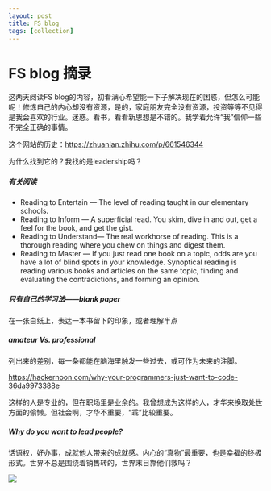 ```yaml
---
layout: post
title: FS blog
tags: [collection]
---
```


# FS blog 摘录

这两天阅读FS blog的内容，初看满心希望能一下子解决现在的困惑，但怎么可能呢！修炼自己的内心却没有资源，是的，家庭朋友完全没有资源，投资等等不见得是我会喜欢的行业。迷惑。看书，看看新思想是不错的。我学着允许“我”信仰一些不完全正确的事情。

这个网站的历史：<https://zhuanlan.zhihu.com/p/661546344>

为什么找到它的？我找的是leadership吗？

##### 有关阅读

- Reading to Entertain — The level of reading taught in our elementary schools.
- Reading to Inform — A superficial read. You skim, dive in and out, get a feel for the book, and get the gist.
- Reading to Understand— The real workhorse of reading. This is a thorough reading where you chew on things and digest them.
- Reading to Master — If you just read one book on a topic, odds are you have a lot of blind spots in your knowledge. Synoptical reading is reading various books and articles on the same topic, finding and evaluating the contradictions, and forming an opinion.

##### 只有自己的学习法——blank paper

在一张白纸上，表达一本书留下的印象，或者理解半点

##### amateur Vs. professional

列出来的差别，每一条都能在脑海里触发一些过去，或可作为未来的注脚。

<https://hackernoon.com/why-your-programmers-just-want-to-code-36da9973388e>

这样的人是专业的，但在职场里是业余的。我曾想成为这样的人，才华来换取处世方面的偷懒。但社会啊，才华不重要，“乖”比较重要。

##### Why do you want to lead people?

话语权，好办事，成就他人带来的成就感。内心的“真物”最重要，也是幸福的终极形式。世界不总是围绕着销售转的，世界末日靠他们救吗？

 ![](https://i1.hdslb.com/bfs/archive/2f35f618181ed811e5bf65f5d999629269cd6a6d.jpg@480w_270h_1c)